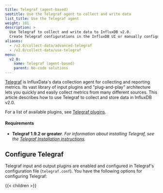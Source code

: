 ```yaml
---
title: Telegraf (agent-based)
seotitle: Use the Telegraf agent to collect and write data
list_title: Use the Telegraf agent
weight: 101
description: >
  Use Telegraf to collect and write data to InfluxDB v2.0.
  Create Telegraf configurations in the InfluxDB UI or manually configure Telegraf.
aliases:
  - /v2.0/collect-data/advanced-telegraf
  - /v2.0/collect-data/use-telegraf
menu:
  v2_0:
    name: Telegraf (agent-based)
    parent: No-code solutions
---
```


[Telegraf](https://www.influxdata.com/time-series-platform/telegraf/) is InfluxData's
data collection agent for collecting and reporting metrics.
Its vast library of input plugins and "plug-and-play" architecture lets you quickly
and easily collect metrics from many different sources.
This article describes how to use Telegraf to collect and store data in InfluxDB v2.0.

For a list of available plugins, see [Telegraf plugins](/v2.0/reference/telegraf-plugins/).

#### Requirements
- **Telegraf 1.9.2 or greater**.
  _For information about installing Telegraf, see the
  [Telegraf Installation instructions](https://docs.influxdata.com/telegraf/latest/introduction/installation/)._

## Configure Telegraf
Telegraf input and output plugins are enabled and configured in Telegraf's configuration file (`telegraf.conf`).
You have the following options for configuring Telegraf:

{{< children >}}
